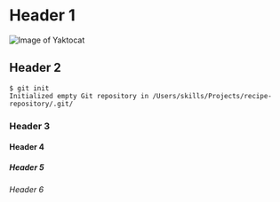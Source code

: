 # Header 1

![Image of Yaktocat](https://octodex.github.com/images/yaktocat.png)

## Header 2

```
$ git init
Initialized empty Git repository in /Users/skills/Projects/recipe-repository/.git/
```

### Header 3


#### Header 4


##### Header 5


###### Header 6

